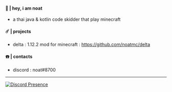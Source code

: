 #### 👋 | hey, i am noat
- a thai java & kotlin code skidder that play minecraft
#### :comet: | projects
- delta : 1.12.2 mod for minecraft : https://github.com/noatmc/delta
#### ☎️ | contacts
- discord : noat#8700
---
[![Discord Presence](https://lanyard.cnrad.dev/api/717237995417370624)](https://discord.com/users/717237995417370624)
